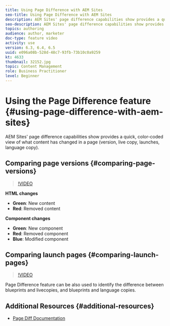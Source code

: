 ```yaml
---
title: Using Page Difference with AEM Sites
seo-title: Using Page Difference with AEM Sites
description: AEM Sites' page difference capabilities show provides a quick, color-coded view of what content has changed in a page (version, live copy, launches, language copy).
seo-description: AEM Sites' page difference capabilities show provides a quick, color-coded view of what content has changed in a page (version, live copy, launches, language copy).
topics: authoring
audience: author, marketer
doc-type: feature video
activity: use
version: 6.3, 6.4, 6.5
uuid: e096a08b-528d-48c7-93fb-73b10c0a9259
kt: 4633
thumbnail: 32152.jpg
topic: Content Management
role: Business Practitioner
level: Beginner
---
```


# Using the Page Difference feature {#using-page-difference-with-aem-sites}

AEM Sites' page difference capabilities show provides a quick, color-coded view of what content has changed in a page (version, live copy, launches, language copy).

## Comparing page versions {#comparing-page-versions}

>[!VIDEO](https://video.tv.adobe.com/v/32152?quality=9&learn=on)

**HTML changes**

* **Green**: New content
* **Red**: Removed content

**Component changes**

* **Green**: New component
* **Red**: Removed component
* **Blue**: Modified component

## Comparing launch pages {#comparing-launch-pages}

>[!VIDEO](https://video.tv.adobe.com/v/17746/?quality=9&learn=on)

Page Difference feature can be also used to identify the difference between blueprints and livecopies, and blueprints and language copies.

## Additional Resources {#additional-resources}

* [Page Diff Documentation](https://docs.adobe.com/content/help/en/experience-manager-65/authoring/siteandpage/page-diff.html)
